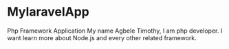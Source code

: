 # MylaravelApp
Php Framework Application
My name Agbele Timothy, I am php developer. 
I want learn more about Node.js and every other related framework.

